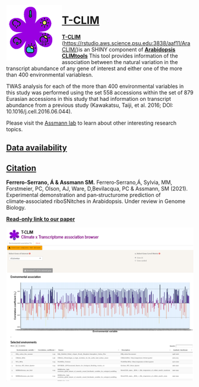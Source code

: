 [<img align="left" width="150" height="150" src="https://github.com/CLIMtools/T-CLIM/blob/main/www/eCLIM.png">](https://rstudio.aws.science.psu.edu:3838/aaf11/T-CLIM/ "T-CLIM")

# [T-CLIM](https://rstudio.aws.science.psu.edu:3838/aaf11/T-CLIM/ "T-CLIM")
[**T-CLIM**](https://rstudio.aws.science.psu.edu:3838/aaf11/AraCLIM/) (https://rstudio.aws.science.psu.edu:3838/aaf11/AraCLIM/)is an SHINY component of [**Arabidopsis CLIMtools**](http://www.CLIMtools.org) This tool provides information of the association between the natural variation in the transcript abundance of any gene of interest and either one of the more than 400 environmental variablesn.

TWAS analysis for each of the more than 400 environmental variables in this study was performed using the set 558 accessions within the set of 879 Eurasian accessions in this study that had information on transcript abundance from a previous study (Kawakatsu, Taiji, et al. 2016; DOI: 10.1016/j.cell.2016.06.044). 

Please visit the [Assmann lab](http://www.personal.psu.edu/sma3/) to learn about other interesting research topics.

## [Data availability](https://github.com/CLIMtools/T-CLIM/tree/master/data)

## [Citation](https://www.nature.com/articles/s41559-018-0754-5)
**Ferrero-Serrano, Á & Assmann SM.** Ferrero‑Serrano,Á, Sylvia, MM, Forstmeier, PC, Olson, AJ, Ware, D,Bevilacqua, PC & Assmann, SM (2021). Experimental demonstration and pan‑structurome prediction of climate‑associated riboSNitches in Arabidopsis. Under review in Genome Biology.

[**Read-only link to our paper**](https://www.nature.com/articles/s41559-018-0754-5.epdf?author_access_token=-XAHfjk0t-xpfiAKsAyGWtRgN0jAjWel9jnR3ZoTv0MbnmJteG8gNCxdeNQO1H4w_SmcB99HlQmvk-xORaUBXHbhOHQJv3G6r40i4WmSFedhvQDmjJodK4yv2BRfG7uowtsRL1Za0vHy8o3wpxL4Jw%3D%3D)

[<img align="left" src="https://github.com/CLIMtools/T-CLIM/blob/main/Screen%20Shot.png">](https://rstudio.aws.science.psu.edu:3838/aaf11/T-CLIM/ "T-CLIM")
